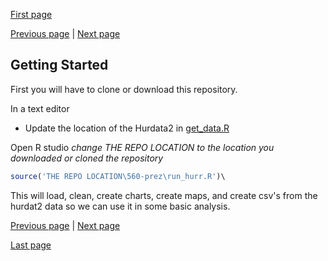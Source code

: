[First page](start.md)

[Previous page](start.md) | [Next page](3rd.md)
## Getting Started

First you will have to clone or download this repository.

In a text editor
* Update the location of the Hurdata2 in [get_data.R](get_data.R#L7-L8)

Open R studio
*change THE REPO LOCATION to the location you downloaded or cloned the repository*

```R
source('THE REPO LOCATION\560-prez\run_hurr.R')\
```

This will load, clean, create charts, create maps, and create csv's from the hurdat2 data so we can use it in some basic analysis.

[Previous page](start.md) | [Next page](3rd.md)

[Last page](last.md)
